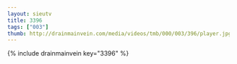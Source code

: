 ```yaml
--- 
layout: sieutv
title: 3396
tags: ["003"]
thumb: http://drainmainvein.com/media/videos/tmb/000/003/396/player.jpg
---
```

{% include drainmainvein key="3396" %} 
